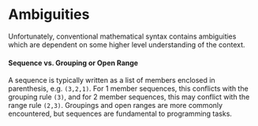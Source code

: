 # Ambiguities

Unfortunately, conventional mathematical syntax contains ambiguities which are dependent on some higher level understanding of the context.

#### Sequence vs. Grouping or Open Range

A sequence is typically written as a list of members enclosed in parenthesis, e.g. `(3,2,1)`. For 1 member sequences, this conflicts with the grouping rule `(3)`, and for 2 member sequences, this may conflict with the range rule `(2,3)`. Groupings and open ranges are more commonly encountered, but sequences are fundamental to programming tasks.

[comment]: <> (The following is irrelevant under the current rule that implicit multiplication by a grouping with identical open and close symbols is disallowed.)
[comment]: <> (#### Set Builder Bar)

[comment]: <> (It is difficult to use a bar in set builder notation, e.g. `ℝ⁺ ≔ {x | x > 0}`. The parser sees the bar then wants to do an implicit multiplication, e.g. expecting `{x |x|}`. The easy solution is to use a colon: `ℝ⁺ ≔ {x : x > 0}` parses easily and is valid mathematical syntax.)

[comment]: <> (We hate to omit any valid mathematical syntax such as the bar, and with sufficient lookahead the ambiguity can be resolved. Eventually we may want a process to determine set builder versus set enumerator notation. This needs to work even in the most insidious cases such as:)
[comment]: <> (* `{x | |x| > 3}` - Set builder w/ absolute value in condition)
[comment]: <> (* `{x ∈ ℝ | |x| > 3}` - Same with member statement)
[comment]: <> (* `{x |x| |x| |x|, |x|}` - Set enumeration with implicit multiplication by abs val)
[comment]: <> (* `{x | x ∈ {y | |y| > 3}}` - Nested set builder)
